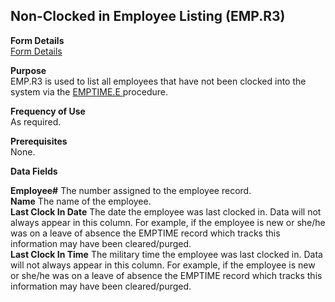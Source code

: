 ##  Non-Clocked in Employee Listing (EMP.R3)

<PageHeader />

**Form Details**  
[ Form Details ](EMP-R3-1/README.md)   

**Purpose**  
EMP.R3 is used to list all employees that have not been clocked into the system via the [ EMPTIME.E ](../../PRO-ENTRY/EMPTIME-E/README.md) procedure. 

**Frequency of Use**  
As required.

**Prerequisites**  
None.

**Data Fields**

**Employee#** The number assigned to the employee record.  
**Name** The name of the employee.  
**Last Clock In Date** The date the employee was last clocked in. Data will
not always appear in this column. For example, if the employee is new or
she/he was on a leave of absence the EMPTIME record which tracks this
information may have been cleared/purged.  
**Last Clock In Time** The military time the employee was last clocked in.
Data will not always appear in this column. For example, if the employee is
new or she/he was on a leave of absence the EMPTIME record which tracks this
information may have been cleared/purged.  
  
<badge text= "Version 8.10.57" vertical="middle" />

<PageFooter />